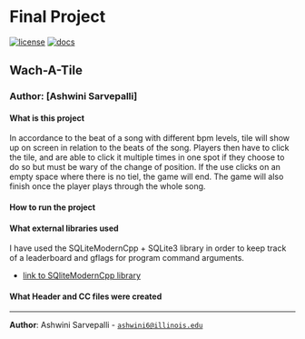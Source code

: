 # Final Project

[![license](https://img.shields.io/badge/license-MIT-green)](LICENSE)
[![docs](https://img.shields.io/badge/docs-yes-brightgreen)](docs/README.md)

## Wach-A-Tile

### Author: [Ashwini Sarvepalli]

#### What is this project
In accordance to the beat of a song with different bpm levels, tile will show up on screen in relation to the beats of the song. Players then have to click the tile, and are able to click it multiple times in one spot if they choose to do so but must be wary of the change of position. If the use clicks on an empty space where there is no tiel, the game will end. The game will also finish once the player plays through the whole song.

#### How to run the project


#### What external libraries used 
I have used the SQLiteModernCpp + SQLite3 library in order to keep track of a leaderboard and gflags for program command arguments.
  * [link to SQliteModernCpp library](https://github.com/SqliteModernCpp/sqlite_modern_cpp/tree/dev)

#### What Header and CC files were created
---

**Author**: Ashwini Sarvepalli - [`ashwini6@illinois.edu`](mailto:ashwini6@illinois.edu)
